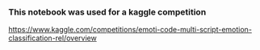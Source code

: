 ### This notebook was used for a kaggle competition
https://www.kaggle.com/competitions/emoti-code-multi-script-emotion-classification-rel/overview
